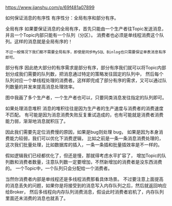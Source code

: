 https://www.jianshu.com/p/69f481a07899


如何保证消息的有序性      有序性分：全局有序和部分有序。

全局有序
    如果要保证消息的全局有序，首先只能由一个生产者往Topic发送消息，并且一个Topic内部只能有一个队列（分区）。
    消费者也必须是单线程消费这个队列。这样的消息就是全局有序的！

    不过一般情况下我们都不需要全局有序，即使是同步MySQL Binlog也只需要保证单表消息有序即可。

部分有序
    因此绝大部分的有序需求是部分有序，部分有序我们就可以将Topic内部划分成我们需要的队列数，把消息通过特定的策略发往固定的队列中，
    然后每个队列对应一个单线程处理的消费者。这样即完成了部分有序的需求，又可以通过队列数量的并发来提高消息处理效率。


图中我画了多个生产者，一个生产者也可以，只要同类消息发往指定的队列即可。


如果处理消息堆积
    消息的堆积往往是因为生产者的生产速度与消费者的消费速度不匹配。
    有可能是因为消息消费失败反复重试造成的，也有可能就是消费者消费能力弱，渐渐地消息就积压了。

因此我们需要先定位消费慢的原因，如果是bug则处理 bug，
    如果是因为本身消费能力较弱，我们可以优化下消费逻辑，
    比如之前是一条一条消息消费处理的，这次我们批量处理，比如数据库的插入，一条一条插和批量插效率是不一样的。

假如逻辑我们已经都优化了，但还是慢，那就得考虑水平扩容了，
    增加Topic的队列数和消费者数量，注意队列数一定要增加，不然新增加的消费者是没东西消费的。
    一个Topic中，一个队列只会分配给一个消费者。

当然你消费者内部是单线程还是多线程消费那看具体场景。
    不过要注意上面提高的消息丢失的问题，如果你是将接受到的消息写入内存队列之后，然后就返回响应给Broker，
    然后多线程向内存队列消费消息，假设此时消费者宕机了，内存队列里面还未消费的消息也就丢了。
